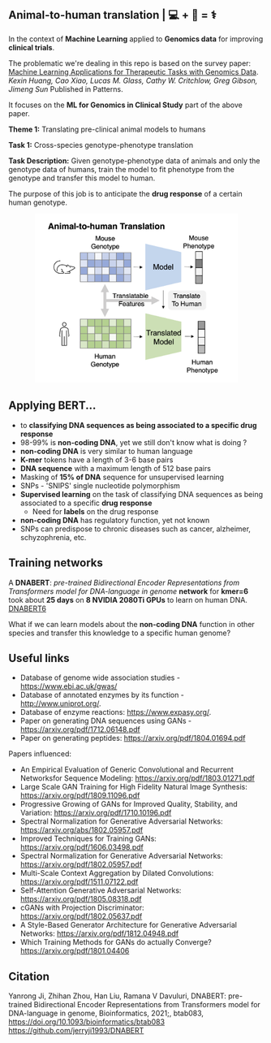 ## Animal-to-human translation | 💻 + 🐁 = ⚕
In the context of **Machine Learning** applied to **Genomics data** for improving **clinical trials**.

The problematic we're dealing in this repo is based on the survey paper:
[Machine Learning Applications for Therapeutic Tasks with Genomics Data](https://www.cell.com/patterns/pdf/S2666-3899(21)00176-8.pdf).
*Kexin Huang, Cao Xiao, Lucas M. Glass, Cathy W. Critchlow, Greg Gibson, Jimeng Sun* Published in Patterns.

It focuses on the **ML for Genomics in Clinical Study** part of the above paper.

**Theme 1:** Translating pre-clinical animal models to humans

**Task 1:** Cross-species genotype-phenotype translation   

**Task Description:** Given genotype-phenotype data of animals and only the genotype data of humans, train the model to fit phenotype from the genotype and transfer this model to human.

The purpose of this job is to anticipate the **drug response** of a certain human genotype.
<p align="center">
<img src="images/animal_to_human_translation.png" width="400px">
</p>

## Applying BERT...
- to **classifying DNA sequences as being associated to a specific drug response**
- 98-99% is **non-coding DNA**, yet we still don't know what is doing ? 
- **non-coding DNA** is very similar to human language
- **K-mer** tokens have a length of 3-6 base pairs
- **DNA sequence** with a maximum length of 512 base pairs
- Masking of **15% of DNA** sequence for unsupervised learning
- SNPs - 'SNIPS' single nucleotide polymorphism
- **Supervised learning** on the task of classifying DNA sequences as being associated to a specific **drug response**
  - Need for **labels** on the drug response
- **non-coding DNA** has regulatory function, yet not known
- SNPs can predispose to chronic diseases such as cancer, alzheimer, schyzophrenia, etc. 


## Training networks
A **DNABERT**: _pre-trained Bidirectional Encoder Representations from Transformers model for DNA-language in genome_ **network** for **kmer=6** took about **25 days** on **8 NVIDIA 2080Ti GPUs** to learn on human DNA.
[DNABERT6](https://drive.google.com/file/d/1BJjqb5Dl2lNMg2warsFQ0-Xvn1xxfFXC/view?usp=sharing)

What if we can learn models about the **non-coding DNA** function in other species and transfer this knowledge to a specific human genome?

## Useful links

- Database of genome wide association studies - https://www.ebi.ac.uk/gwas/
- Database of annotated enzymes by its function - http://www.uniprot.org/. 
- Database of enzyme reactions: https://www.expasy.org/.
- Paper on generating DNA sequences using GANs - https://arxiv.org/pdf/1712.06148.pdf
- Paper on generating peptides: https://arxiv.org/pdf/1804.01694.pdf

Papers influenced:
- An Empirical Evaluation of Generic Convolutional and Recurrent Networksfor Sequence Modeling: https://arxiv.org/pdf/1803.01271.pdf
- Large Scale GAN Training for High Fidelity Natural Image Synthesis: https://arxiv.org/pdf/1809.11096.pdf
- Progressive Growing of GANs for Improved Quality, Stability, and Variation: https://arxiv.org/pdf/1710.10196.pdf
- Spectral Normalization for Generative Adversarial Networks: https://arxiv.org/abs/1802.05957.pdf
- Improved Techniques for Training GANs: https://arxiv.org/pdf/1606.03498.pdf
- Spectral Normalization for Generative Adversarial Networks: https://arxiv.org/pdf/1802.05957.pdf
- Multi-Scale Context Aggregation by Dilated Convolutions: https://arxiv.org/pdf/1511.07122.pdf
- Self-Attention Generative Adversarial Networks: https://arxiv.org/pdf/1805.08318.pdf
- cGANs with Projection Discriminator: https://arxiv.org/pdf/1802.05637.pdf
- A Style-Based Generator Architecture for Generative Adversarial Networks: https://arxiv.org/pdf/1812.04948.pdf
- Which Training Methods for GANs do actually Converge? https://arxiv.org/pdf/1801.04406

## Citation
Yanrong Ji, Zhihan Zhou, Han Liu, Ramana V Davuluri, DNABERT: pre-trained Bidirectional Encoder Representations from Transformers model for DNA-language in genome, Bioinformatics, 2021;, btab083, https://doi.org/10.1093/bioinformatics/btab083
https://github.com/jerryji1993/DNABERT
